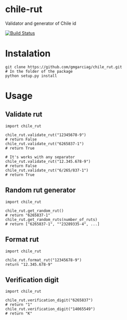 # chile-rut
Validator and generator of Chile id

[![Build Status](https://travis-ci.org/gmgarciag/chile_rut.svg?branch=master)](https://travis-ci.org/gmgarciag/chile_rut)
# Instalation

```
git clone https://github.com/gmgarciag/chile_rut.git
# In the folder of the package
python setup.py install
```

# Usage
## Validate rut
```
import chile_rut

chile_rut.validate_rut("12345678-9")
# return False
chile_rut.validate_rut("6265837-1")
# return True

# It's works with any separator
chile_rut.validate_rut("12.345.678-9")
# return False
chile_rut.validate_rut("6/265/837-1")
# return True
```

## Random rut generator
```
import chile_rut

chile_rut.get_random_rut()
# return "6265837-1"
chile_rut.get_random_ruts(number_of_ruts)
# return ["6265837-1", ""23289335-4", ...]
```

## Format rut
```
import chile_rut

chile_rut.format_rut("12345678-9")
return "12.345.678-9"
```

## Verification digit
```
import chile_rut

chile_rut.verification_digit("6265837")
# return "1"
chile_rut.verification_digit("14065549")
# return "K"
```